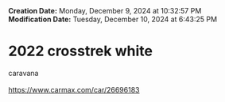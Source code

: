 <div><b>Creation Date:</b> Monday, December 9, 2024 at 10:32:57 PM<br></div>
<div><b>Modification Date:</b> Tuesday, December 10, 2024 at 6:43:25 PM<br></div>
<div><h1>2022 crosstrek white</h1></div>
<div>caravana</div>
<div><br></div>
<div><a href=https://www.carmax.com/car/26696183>https://www.carmax.com/car/26696183</a><br></div>

